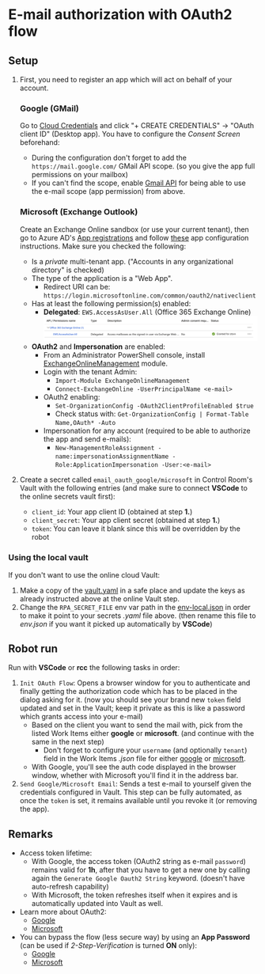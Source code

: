 # E-mail authorization with OAuth2 flow

## Setup

1. First, you need to register an app which will act on behalf of your account.

   ### Google (GMail)

   Go to [Cloud Credentials](https://console.cloud.google.com/apis/credentials)
   and click "+ CREATE CREDENTIALS" -> "OAuth client ID" (Desktop app). You have to
   configure the *Consent Screen* beforehand:
   - During the configuration don't forget to add the `https://mail.google.com/` GMail
     API scope. (so you give the app full permissions on your mailbox)
   - If you can't find the scope, enable
     [Gmail API](https://console.cloud.google.com/marketplace/product/google/gmail.googleapis.com)
     for being able to use the e-mail scope (app permission) from above.

   ### Microsoft (Exchange Outlook)

   Create an Exchange Online sandbox (or use your current tenant), then go to Azure
   AD's [App registrations](https://portal.azure.com/#view/Microsoft_AAD_IAM/ActiveDirectoryMenuBlade/~/RegisteredApps)
   and follow [these](https://docs.microsoft.com/en-us/exchange/client-developer/legacy-protocols/how-to-authenticate-an-imap-pop-smtp-application-by-using-oauth)
   app configuration instructions. Make sure you checked the following:
   - Is a *private* multi-tenant app. ("Accounts in any organizational directory" is
     checked)
   - The type of the application is a "Web App".
     - Redirect URI can be: `https://login.microsoftonline.com/common/oauth2/nativeclient`
   - Has at least the following permission(s) enabled:
     - **Delegated**: `EWS.AccessAsUser.All` (Office 365 Exchange Online)
       ![API Permissions](https://raw.githubusercontent.com/robocorp/example-oauth-email/master/devdata/api-permissions.png)
   - **OAuth2** and **Impersonation** are enabled:
     - From an Administrator PowerShell console, install [ExchangeOnlineManagement](https://www.powershellgallery.com/packages/ExchangeOnlineManagement/2.0.5)
       module.
     - Login with the tenant Admin:
       - `Import-Module ExchangeOnlineManagement`
       - `Connect-ExchangeOnline -UserPrincipalName <e-mail>`
     - OAuth2 enabling:
       - `Set-OrganizationConfig -OAuth2ClientProfileEnabled $true`
       - Check status with: `Get-OrganizationConfig | Format-Table Name,OAuth* -Auto`
     - Impersonation for any account (required to be able to authorize the app and send
       e-mails):
       - `New-ManagementRoleAssignment -name:impersonationAssignmentName -Role:ApplicationImpersonation -User:<e-mail>`

2. Create a secret called `email_oauth_google/microsoft` in Control Room's Vault with
   the following entries (and make sure to connect **VSCode** to the online secrets
   vault first):
   - `client_id`: Your app client ID (obtained at step **1.**)
   - `client_secret`: Your app client secret (obtained at step **1.**)
   - `token`: You can leave it blank since this will be overridden by the robot

### Using the local vault

If you don't want to use the online cloud Vault:
1. Make a copy of the [vault.yaml](https://github.com/robocorp/example-oauth-email/blob/master/devdata/vault.yaml)
   in a safe place and update the keys as already instructed above at the online Vault
   step.
2. Change the `RPA_SECRET_FILE` env var path in the
   [env-local.json](https://github.com/robocorp/example-oauth-email/blob/master/devdata/env-local.json)
   in order to make it point to your secrets *.yaml* file above. (then rename this file
   to *env.json* if you want it picked up automatically by **VSCode**)

## Robot run

Run with **VSCode** or **rcc** the following tasks in order:
1. `Init OAuth Flow`: Opens a browser window for you to authenticate and finally
   getting the authorization code which has to be placed in the dialog asking for it.
   (now you should see your brand new `token` field updated and set in the Vault;
   keep it private as this is like a password which grants access into your e-mail)
   - Based on the client you want to send the mail with, pick from the listed Work
     Items either **google** or **microsoft**. (and continue with the same in the next
     step)
     - Don't forget to configure your `username` (and optionally `tenant`) field in the
       Work Items *.json* file for either [google](https://github.com/robocorp/example-oauth-email/blob/master/devdata/work-items-in/google/work-items.json)
       or [microsoft](https://github.com/robocorp/example-oauth-email/blob/master/devdata/work-items-in/microsoft/work-items.json).
   - With Google, you'll see the auth code displayed in the browser window, whether
     with Microsoft you'll find it in the address bar.
2. `Send Google/Microsoft Email`: Sends a test e-mail to yourself given the credentials
   configured in Vault. This step can be fully automated, as once the `token` is set,
   it remains available until you revoke it (or removing the app).

## Remarks

- Access token lifetime:
  - With Google, the access token (OAuth2 string as e-mail `password`) remains valid
    for **1h**, after that you have to get a new one by calling again the
    `Generate Google Oauth2 String` keyword. (doesn't have auto-refresh capability)
  - With Microsoft, the token refreshes itself when it expires and is automatically
    updated into Vault as well.
- Learn more about OAuth2:
  - [Google](https://developers.google.com/identity/protocols/oauth2)
  - [Microsoft](https://docs.microsoft.com/en-us/azure/active-directory/develop/v2-oauth2-auth-code-flow)
- You can bypass the flow (less secure way) by using an **App Password** (can be used
  if *2-Step-Verification* is turned **ON** only):
  - [Google](https://robocorp.com/docs/development-guide/email/sending-emails-with-gmail-smtp#configuration-of-the-gmail-account)
  - [Microsoft](https://support.microsoft.com/en-gb/account-billing/manage-app-passwords-for-two-step-verification-d6dc8c6d-4bf7-4851-ad95-6d07799387e9)
